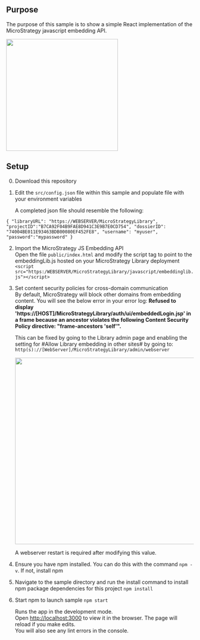 ## Purpose

The purpose of this sample is to show a simple React implementation of the MicroStrategy javascript embedding API.

<img src="https://github.com/slippens/MicroStrategy/blob/master/Embedding%20API/React%20Sample/readmeContent/results.png"  width="300"/>



## Setup
0) Download this repository
1. Edit the `src/config.json` file within this sample and populate file with your environment variables

   A completed json file should resemble the following:

`{
    "libraryURL": "https://WEBSERVER/MicroStrategyLibrary",
    "projectID":"B7CA92F04B9FAE8D941C3E9B7E0CD754",
    "dossierID": "74004BE011E93463BDB00080EF452FE8",
    "username": "myuser",
    "password":"mypassword"
}`

2. Import the MicroStrategy JS Embedding API <br>
	Open the file `public/index.html` and modify the script tag to point to the embeddingLib.js hosted on your MicroStrategy Library deployment <br>
	`<script src="https:/WEBSERVER/MicroStrategyLibrary/javascript/embeddinglib.js"></script>`
	
3. Set content security policies for cross-domain communication <br>
	By default, MicroStrategy will block other domains from embedding content. You will see the below error in your error log: 
	**Refused to display 'https://[HOST]/MicroStrategyLibrary/auth/ui/embeddedLogin.jsp' in a frame because an ancestor violates the following Content Security Policy directive: "frame-ancestors 'self'".**

	This can be fixed by going to the Library admin page and enabling the setting for #Allow Library embedding in other sites# by going to:
	`http(s)://[WebServer]/MicroStrategyLibrary/admin/webserver`


	
	<img src="https://github.com/slippens/MicroStrategy/blob/master/Embedding%20API/React%20Sample/readmeContent/webAdmin.png"  width="500" />


	A webserver restart is required after modifying this value.

4.  Ensure you have npm installed. You can do this with the command `npm -v`. If not, install npm

5.  Navigate to the sample directory and run the install command to install npm package dependencies for this project `npm install`

6.  Start npm to launch sample `npm start`

	Runs the app in the development mode.<br>
	Open [http://localhost:3000](http://localhost:3000) to view it in the browser.
	The page will reload if you make edits.<br>
	You will also see any lint errors in the console.


